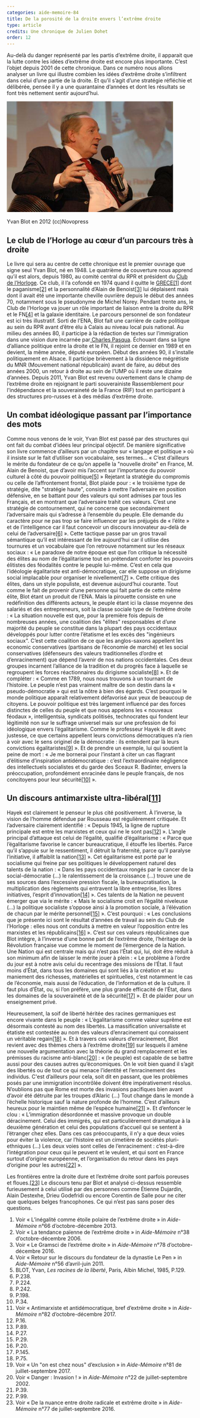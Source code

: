 ```yaml
---
categories: aide-memoire-84
title: De la porosité de la droite envers l’extrême droite
type: article
credits: Une chronique de Julien Dohet
order: 12
---
```

Au-delà du danger représenté par les partis d’extrême droite, il apparait que la lutte contre les idées d’extrême droite est encore plus importante. C’est l’objet depuis 2001 de cette chronique. Dans ce numéro nous allons analyser un livre qui illustre combien les idées d’extrême droite s’infiltrent dans celui d’une partie de la droite. Et qu’il s’agit d’une stratégie réfléchie et délibérée, pensée il y a une quarantaine d’années et dont les résultats se font très nettement sentir aujourd’hui.



![Yvan Blot en 2012 (cc)Novopress](/assets/uploads/am-84-yvan-blot-en-2012-novopress.jpg)



<span class="img-copyright"> Yvan Blot en 2012 (cc)Novopress </span>



## Le club de l’Horloge au cœur d’un parcours très à droite

Le livre qui sera au centre de cette chronique est le premier ouvrage que signe seul Yvan Blot, né en 1948. Le quatrième de couverture nous apprend qu’il est alors, depuis 1980, au comité central du RPR et président du [Club de l’Horloge](https://fr.wikipedia.org/wiki/Carrefour_de_l%27horloge). Ce club, il l’a cofondé en 1974 quand il quitte le [GRECE](https://fr.wikipedia.org/wiki/Groupement_de_recherche_et_d%27%C3%A9tudes_pour_la_civilisation_europ%C3%A9enne)[[1]](#footnote-1) dont le paganisme[[2]](#footnote-2) et la personnalité d’Alain de Benoist[[3]](#footnote-3) lui déplaisent mais dont il avait été une importante cheville ouvrière depuis le début des années 70, notamment sous le pseudonyme de Michel Norey. Pendant trente ans, le Club de l’Horloge va jouer un rôle important de liaison entre la droite du RPR et le FN[[4]](#footnote-4) et la galaxie identitaire. Le parcours personnel de son fondateur est ici très illustratif. Sorti de l’ENA, Blot fait une carrière de cadre politique au sein du RPR avant d’être élu à Calais au niveau local puis national. Au milieu des années 80, il participe à la rédaction de textes sur l’immigration dans une vision dure incarnée par[ Charles Pasqua](https://fr.wikipedia.org/wiki/Charles_Pasqua). Échouant dans sa ligne d’alliance politique entre la droite et le FN, il rejoint ce dernier en 1989 et en devient, la même année, député européen. Début des années 90, il s’installe politiquement en Alsace. Il participe brièvement à la dissidence mégrétiste du MNR (Mouvement national républicain) avant de faire, au début des années 2000, un retour à droite au sein de l’UMP où il reste une dizaine d’années. Depuis 2011, Yvan Blot est revenu ouvertement dans le champ de l’extrême droite en rejoignant le parti souverainiste Rassemblement pour l'indépendance et la souveraineté de la France (RIF) tout en participant à des structures pro-russes et à des médias d’extrême droite.

## Un combat idéologique passant par l’importance des mots

Comme nous venons de le voir, Yvan Blot est passé par des structures qui ont fait du combat d’idées leur principal objectif. De manière significative son livre commence d’ailleurs par un chapitre sur « langage et politique » où il insiste sur le fait d’utiliser son vocabulaire, ses termes… « C’est d’ailleurs le mérite du fondateur de ce qu’on appelle la "nouvelle droite" en France, M. Alain de Benoist, que d’avoir mis l’accent sur l’importance du pouvoir culturel à côté du pouvoir politique[[5]](#footnote-5) » Rejetant la stratégie du compromis ou celle de l’affrontement frontal, Blot plaide pour : « le troisième type de stratégie, dite "stratégie haute", consiste à mettre l’adversaire en position défensive, en se battant pour des valeurs qui sont admises par tous les Français, et en montrant que l’adversaire trahit ces valeurs. C’est une stratégie de contournement, qui ne concerne que secondairement l’adversaire mais qui s’adresse à l’ensemble du peuple. Elle demande du caractère pour ne pas trop se faire influencer par les préjugés de « l’élite » et de l’intelligence car il faut concevoir un discours innovateur au-delà de celui de l’adversaire[[6]](#footnote-6) ». Cette tactique passe par un gros travail sémantique qu’il est intéressant de lire aujourd’hui car il utilise des tournures et un vocabulaire que l’on retrouve notamment sur les réseaux sociaux : « Le paradoxe de notre époque est que l’on critique la nécessité des élites au nom de l’égalitarisme tout en prétendant conforter les pouvoirs élitistes des féodalités contre le peuple lui-même. C’est en cela que l’idéologie égalitariste est anti-démocratique, car elle suppose un dirigisme social implacable pour organiser le nivellement[[7]](#footnote-7) ». Cette critique des élites, dans un style populiste, est devenue aujourd’hui courante. Tout comme le fait de provenir d’une personne qui fait partie de cette même élite, Blot étant un produit de l’ENA. Mais la pirouette consiste en une redéfinition des différents acteurs, le peuple étant ici la classe moyenne des salariés et des entrepreneurs, soit la classe sociale type de l’extrême droite : « La situation nouvelle est que, pour la première fois depuis de nombreuses années, une coalition des "élites" responsables et d’une majorité du peuple se constitue dans la plupart des pays occidentaux développés pour lutter contre l’étatisme et les excès des "ingénieurs sociaux". C’est cette coalition de ce que les anglos-saxons appellent les economic conservatives (partisans de l’économie de marché) et les social conservatives (défenseurs des valeurs traditionnelles d’ordre et d’enracinement) que dépend l’avenir de nos nations occidentales. Ces deux groupes incarnent l’alliance de la tradition et du progrès face à laquelle se regroupent les forces réactionnaires du dirigisme socialiste[[8]](#footnote-8) ». Et de compléter : « Comme en 1789, nous nous trouvons à un tournant de l’histoire. Le peuple n’est pas vraiment maître de son destin dans la « pseudo-démocratie » qui est la nôtre à bien des égards. C’est pourquoi le monde politique apparaît relativement défavorisé aux yeux de beaucoup de citoyens. Le pouvoir politique est très largement influencé par des forces distinctes de celles du peuple et que nous appelons les « nouveaux féodaux », intelligentsia, syndicats politisés, technocrates qui fondent leur légitimité non sur le suffrage universel mais sur une profession de foi idéologique envers l’égalitarisme. Comme le professeur Hayek le dit avec justesse, ce que certains appellent leurs convictions démocratiques n’a rien à voir avec le sens originel de la démocratie : ils entendent par là leurs convictions égalitaristes[[9]](#footnote-9) ». Et de prendre un exemple, lui qui soutient la peine de mort : « Je me bornerai pour l’instant à citer un cas flagrant d’élitisme d’inspiration antidémocratique : c’est l’extraordinaire négligence des intellectuels socialistes et du garde des Sceaux R. Badinter, envers la préoccupation, profondément enracinée dans le peuple français, de nos concitoyens pour leur sécurité[[10]](#footnote-10) ».

## Un discours antimarxiste ultra-libéral[[11]](#footnote-11)

Hayek est clairement le penseur le plus cité positivement. À l’inverse, la vision de l’homme défendue par Rousseau est régulièrement critiquée. Et l’adversaire clairement identifié : « Depuis 1945, la ligne de rupture principale est entre les marxistes et ceux qui ne le sont pas[[12]](#footnote-12) ». L’angle principal d’attaque est celui de l’égalité, qualifié d’égalitarisme : « Parce que l’égalitarisme favorise le cancer bureaucratique, il étouffe les libertés. Parce qu’il s’appuie sur le ressentiment, il détruit la fraternité, parce qu’il paralyse l’initiative, il affaiblit la nation[[13]](#footnote-13) ». Cet égalitarisme est porté par le socialisme qui freine par ses politiques le développement naturel des talents de la nation : « Dans les pays occidentaux rongés par le cancer de la social-démocratie (…) le ralentissement de la croissance (…) trouve une de ses sources dans l’excessive pression fiscale, la bureaucratisation, la multiplication des règlements qui entravent la libre entreprise, les libres initiatives, l’esprit d’innovation[[14]](#footnote-14) ». Ces talents de la Nation ne peuvent émerger que via le mérite : « Mais le socialisme croit en l’égalité niveleuse (…) la politique socialiste s’oppose ainsi à la promotion sociale, à l’élévation de chacun par le mérite personnel[[15]](#footnote-15) ». C’est pourquoi : « Les conclusions que je présente ici sont le résultat d’années de travail au sein du Club de l’Horloge : elles nous ont conduits à mettre en valeur l’opposition entre les marxistes et les républicains[[16]](#footnote-16) ». C’est sur ces valeurs républicaines que Blot intègre, à l’inverse d’une bonne part de l’extrême droite, l’héritage de la Révolution française vue comme le moment de l’émergence de la Nation. Une Nation qui est centrale mais qui n’est pas l’État qui, lui, doit être réduit à son minimum afin de laisser le mérite jouer à plein : « Le problème à l’ordre du jour est à notre avis celui du recentrage des missions de l’État. Il faut moins d’État, dans tous les domaines qui sont liés à la création et au maniement des richesses, matérielles et spirituelles, c’est notamment le cas de l’économie, mais aussi de l’éducation, de l’information et de la culture. Il faut plus d’État, ou, si l’on préfère, une plus grande efficacité de l’État, dans les domaines de la souveraineté et de la sécurité[[17]](#footnote-17) ». Et de plaider pour un enseignement privé.

Heureusement, la soif de liberté héritée des racines germaniques est encore vivante dans le peuple : « L’égalitarisme comme valeur suprême est désormais contesté au nom des libertés. La massification universaliste et étatiste est contestée au nom des valeurs d’enracinement qui connaissent un véritable regain[[18]](#footnote-18) ». Et à travers ces valeurs d’enracinement, Blot revient avec des thèmes chers à l’extrême droite[[19]](#footnote-19) sur lesquels il amène une nouvelle argumentation avec la théorie du grand remplacement et les prémisses du racisme anti-blanc[[20]](#footnote-20) : « (le peuple) est capable de se battre aussi pour des causes autres qu’économiques. On le voit bien quand il s’agit des libertés ou de tout ce qui menace l’identité et l’enracinement des individus. C'est d’ailleurs pour cela, soit dit en passant, que les problèmes posés par une immigration incontrôlée doivent être impérativement résolus. N’oublions pas que Rome est morte des invasions pacifiques bien avant d’avoir été détruite par les troupes d’Alaric (…) Tout change dans le monde à l’échelle historique sauf la nature profonde de l’homme. C’est d’ailleurs heureux pour le maintien même de l’espèce humaine[[21]](#footnote-21) ». Et d’enfoncer le clou : « L’immigration désordonnée et massive provoque un double déracinement. Celui des immigrés, qui est particulièrement dramatique à la deuxième génération et celui des populations d’accueil qui se sentent à l’étranger chez elles. Dans ces cas préoccupants, il n’y a que deux voies pour éviter la violence, car l’histoire est un cimetière de sociétés pluri-ethniques (…) Les deux voies sont celles de l’enracinement : c’est-à-dire l’intégration pour ceux qui le peuvent et le veulent, et qui sont en France surtout d’origine européenne, et l’organisation du retour dans les pays d’origine pour les autres[[22]](#footnote-22) ».

Les frontières entre la droite dure et l’extrême droite sont parfois poreuses et floues.[[23]](#footnote-23) Le discours tenu par Blot et analysé ci-dessus ressemble furieusement à celui utilisé par des personnes comme Étienne Dujardin, Alain Destexhe, Drieu Godefridi ou encore Corentin de Salle pour ne citer que quelques belges francophones. Ce qui n’est pas sans poser des questions.

1. Voir « L’inégalité comme étoile polaire de l’extrême droite » in _Aide-Mémoire_ n°66 d’octobre-décembre 2013.
2. Voir « La tendance païenne de l’extrême droite » in _Aide-Mémoire_ n°38 d’octobre-décembre 2006.
3. Voir « Le Gramsci de l’extrême droite » in _Aide-Mémoire_ n°78 d’octobre-décembre 2016.
4. Voir « Retour sur le discours du fondateur de la dynastie Le Pen » in _Aide-Mémoire_ n°56 d’avril-juin 2011.
5. BLOT, Yvan, _Les racines de la liberté_, Paris, Albin Michel, 1985, P.129.
6. P.238.
7. P.224.
8. P.242.
9. P.198.
10. P.34.
11. Voir « Antimarxiste et antidémocratique, bref d’extrême droite » in _Aide-Mémoire_ n°82 d’octobre-décembre 2017.
12. P.16.
13. P.89.
14. P.27.
15. P.29.
16. P.20.
17. P.145.
18. P.75.
19. Voir « Un "on est chez nous" d’exclusion » in _Aide-Mémoire_ n°81 de juillet-septembre 2017.
20. Voir « Danger : Invasion ! » in _Aide-Mémoire_ n°22 de juillet-septembre 2002.
21. P.39.
22. P.99.
23. Voir « De la nuance entre droite radicale et extrême droite » in _Aide-Mémoire_ n°77 de juillet-septembre 2016.
